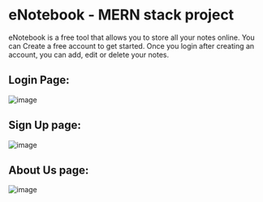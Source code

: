 # eNotebook - MERN stack project

eNotebook is a free tool that allows you to store all your notes online. You can Create a free account to get started. Once you login after creating an account, you can add, edit or delete your notes.
## Login Page:
![image](https://github.com/vaibhavj-11/enotebook-mern/assets/71918594/f1bbd0cb-69f1-444e-b529-ebc2af6821c7)
## Sign Up page:
![image](https://github.com/vaibhavj-11/enotebook-mern/assets/71918594/2e74738e-9adb-4e78-8b8f-faf49ef43707)
## About Us page:
![image](https://github.com/vaibhavj-11/enotebook-mern/assets/71918594/4a6e73de-7c07-4e67-a855-c81ec6c3096f)


